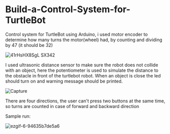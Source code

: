 # Build-a-Control-System-for-TurtleBot
Control system for TurtleBot using Arduino, i used motor encoder to determine how many turns the motor(wheel) had, by counting and dividing by 47 (it should be 32)

![41rHsHX8SgL _SX342_](https://user-images.githubusercontent.com/67188835/89170916-09362280-d589-11ea-813a-9a8d88cc6b72.jpg)


I used ultrasonic distance sensor to make sure the robot does not collide with an object, here the potentiometer is used to simulate the distance to the obstacle in front of the turtlebot robot. When an object is close the led should turn on and warning message should be printed.

![Capture](https://user-images.githubusercontent.com/67188835/89171526-fe2fc200-d589-11ea-92df-a7d26c1d8ae7.PNG)

There are four directions, the user can't press two buttons at the same time, so turns are counted in case of forward and backward direction

Sample run:

![ezgif-6-94635b7de5a6](https://user-images.githubusercontent.com/67188835/89171935-89a95300-d58a-11ea-8161-8cfbad7ca9e8.gif)


